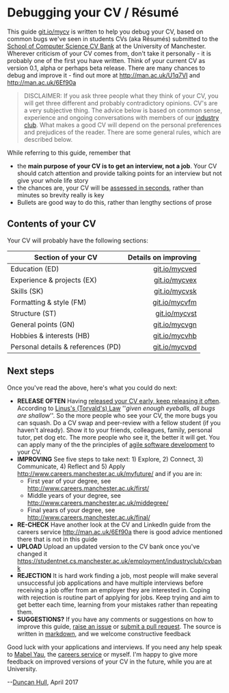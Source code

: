 # Debugging your CV / Résumé

This guide [git.io/mycv](http://git.io/mycv) is written to help you debug your CV, based on common bugs we've seen in students CVs (aka Résumés) submitted to the [School of Computer Science CV Bank](https://studentnet.cs.manchester.ac.uk/employment/industryclub/cvbank) at the University of Manchester. Wherever criticism of your CV comes from, don't take it personally -  it is probably one of the first you have written. Think of your current CV as version 0.1, alpha or perhaps beta release. There are many chances to debug and improve it - find out more at http://man.ac.uk/U1q7VI and http://man.ac.uk/6Ef90a

> DISCLAIMER: If you ask three people what they think of your CV, you will get three different and probably contradictory opinions. CV's are a very subjective thing. The advice below is based on common sense, experience and ongoing conversations with members of our [industry club](http://www.cs.manchester.ac.uk/industry/club/). What makes a good CV will depend on the personal preferences and prejudices of the reader. There are some general rules, which are described below.

While referring to this guide, remember that
* the **main purpose of your CV is to get an interview, not a job**. Your CV should catch attention and provide talking points for an interview but not give your whole life story
* the chances are, your CV will be [assessed in seconds](http://www.huffingtonpost.com/2012/03/23/resume-tips-for-post-50s_n_1372705.html), rather than minutes so brevity really is key
* Bullets are good way to do this, rather than lengthy sections of prose

## Contents of your CV

Your CV will probably have the following sections:

| Section of your CV                 | Details on improving            |
| -------------                      | --------------------:|
| Education (ED)                     | [git.io/mycved](http://git.io/mycved) |
| Experience & projects (EX)         | [git.io/mycvex](http://git.io/mycvex) |
| Skills (SK)                        | [git.io/mycvsk](http://git.io/mycvsk) |
| Formatting & style (FM)            | [git.io/mycvfm](http://git.io/mycvfm) |
| Structure (ST)                     | [git.io/mycvst](http://git.io/mycvst) |
| General points (GN)                | [git.io/mycvgn](http://git.io/mycvgn) |
| Hobbies & interests (HB)           | [git.io/mycvhb](http://git.io/mycvhb) |
| Personal details & references (PD) | [git.io/mycvpd](http://git.io/mycvpd) |

## Next steps

Once you've read the above, here's what you could do next:

* **RELEASE OFTEN** Having [released your CV early, keep releasing it often](https://en.wikipedia.org/wiki/Release_early,_release_often). According to [Linus's (Torvald's) Law](https://en.wikipedia.org/wiki/Linus%27s_Law) ''*given enough eyeballs, all bugs are shallow*''. So the more people who see your CV, the more bugs you can squash. Do a CV swap and peer-review with a fellow student (if you haven't already). Show it to your friends, colleagues, family, personal tutor, pet dog etc. The more people who see it, the better it will get. You can apply many of the the principles of [agile software development](https://en.wikipedia.org/wiki/Agile_software_development) to your CV.
* **IMPROVING** See five steps to take next: 1) Explore, 2) Connect, 3) Communicate, 4) Reflect and 5) Apply http://www.careers.manchester.ac.uk/myfuture/ and if you are in:
  * First year of your degree, see http://www.careers.manchester.ac.uk/first/
  * Middle years of your degree, see  http://www.careers.manchester.ac.uk/middegree/
  * Final years of your degree, see http://www.careers.manchester.ac.uk/final/
* **RE-CHECK** Have another look at the CV and LinkedIn guide from the careers service http://man.ac.uk/6Ef90a there is good advice mentioned there that is not in this guide
* **UPLOAD** Upload an updated version to the CV bank once you've changed it https://studentnet.cs.manchester.ac.uk/employment/industryclub/cvbank
* **REJECTION** It is hard work finding a job, most people will make several unsuccessful job applications and have multiple interviews before receiving a job offer from an employer they are interested in. Coping with rejection is routine part of applying for jobs. Keep trying and aim to get better each time, learning from your mistakes rather than repeating them.
* **SUGGESTIONS?** If you have any comments or suggestions on how to improve this guide, [raise an issue](https://github.com/dullhunk/book/issues) or [submit a pull request](https://github.com/dullhunk/book/compare). The source is written in [markdown](https://en.wikipedia.org/wiki/Markdown), and we welcome constructive feedback

Good luck with your applications and interviews. If you need any help speak to [Mabel Yau](https://www.linkedin.com/pub/mabel-yau/26/152/a5), the [careers service](http://www.careers.manchester.ac.uk/services/guidance/) or myself. I'm happy to give more feedback on improved versions of your CV in the future, while you are at University.

--[Duncan Hull](http://www.cs.man.ac.uk/~hulld), April 2017
